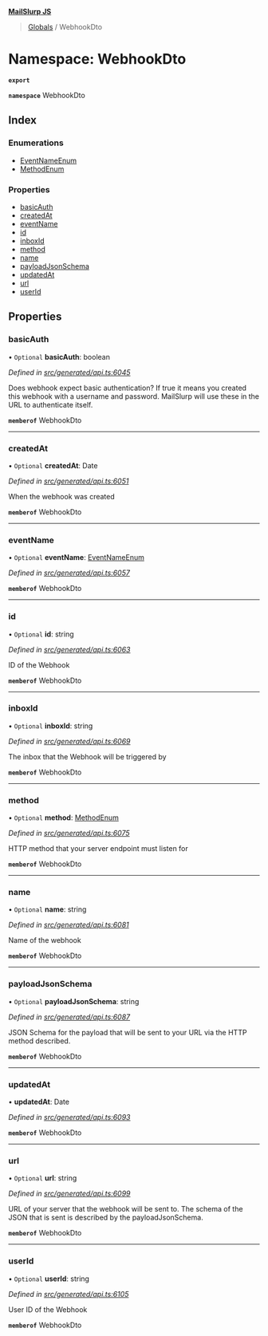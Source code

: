 **[MailSlurp JS](../README.md)**

> [Globals](../README.md) / WebhookDto

# Namespace: WebhookDto

**`export`** 

**`namespace`** WebhookDto

## Index

### Enumerations

* [EventNameEnum](../enums/webhookdto.eventnameenum.md)
* [MethodEnum](../enums/webhookdto.methodenum.md)

### Properties

* [basicAuth](webhookdto.md#basicauth)
* [createdAt](webhookdto.md#createdat)
* [eventName](webhookdto.md#eventname)
* [id](webhookdto.md#id)
* [inboxId](webhookdto.md#inboxid)
* [method](webhookdto.md#method)
* [name](webhookdto.md#name)
* [payloadJsonSchema](webhookdto.md#payloadjsonschema)
* [updatedAt](webhookdto.md#updatedat)
* [url](webhookdto.md#url)
* [userId](webhookdto.md#userid)

## Properties

### basicAuth

• `Optional` **basicAuth**: boolean

*Defined in [src/generated/api.ts:6045](https://github.com/mailslurp/mailslurp-client/blob/ad6aa3d/src/generated/api.ts#L6045)*

Does webhook expect basic authentication? If true it means you created this webhook with a username and password. MailSlurp will use these in the URL to authenticate itself.

**`memberof`** WebhookDto

___

### createdAt

• `Optional` **createdAt**: Date

*Defined in [src/generated/api.ts:6051](https://github.com/mailslurp/mailslurp-client/blob/ad6aa3d/src/generated/api.ts#L6051)*

When the webhook was created

**`memberof`** WebhookDto

___

### eventName

• `Optional` **eventName**: [EventNameEnum](../enums/webhookdto.eventnameenum.md)

*Defined in [src/generated/api.ts:6057](https://github.com/mailslurp/mailslurp-client/blob/ad6aa3d/src/generated/api.ts#L6057)*

**`memberof`** WebhookDto

___

### id

• `Optional` **id**: string

*Defined in [src/generated/api.ts:6063](https://github.com/mailslurp/mailslurp-client/blob/ad6aa3d/src/generated/api.ts#L6063)*

ID of the Webhook

**`memberof`** WebhookDto

___

### inboxId

• `Optional` **inboxId**: string

*Defined in [src/generated/api.ts:6069](https://github.com/mailslurp/mailslurp-client/blob/ad6aa3d/src/generated/api.ts#L6069)*

The inbox that the Webhook will be triggered by

**`memberof`** WebhookDto

___

### method

• `Optional` **method**: [MethodEnum](../enums/webhookdto.methodenum.md)

*Defined in [src/generated/api.ts:6075](https://github.com/mailslurp/mailslurp-client/blob/ad6aa3d/src/generated/api.ts#L6075)*

HTTP method that your server endpoint must listen for

**`memberof`** WebhookDto

___

### name

• `Optional` **name**: string

*Defined in [src/generated/api.ts:6081](https://github.com/mailslurp/mailslurp-client/blob/ad6aa3d/src/generated/api.ts#L6081)*

Name of the webhook

**`memberof`** WebhookDto

___

### payloadJsonSchema

• `Optional` **payloadJsonSchema**: string

*Defined in [src/generated/api.ts:6087](https://github.com/mailslurp/mailslurp-client/blob/ad6aa3d/src/generated/api.ts#L6087)*

JSON Schema for the payload that will be sent to your URL via the HTTP method described.

**`memberof`** WebhookDto

___

### updatedAt

•  **updatedAt**: Date

*Defined in [src/generated/api.ts:6093](https://github.com/mailslurp/mailslurp-client/blob/ad6aa3d/src/generated/api.ts#L6093)*

**`memberof`** WebhookDto

___

### url

• `Optional` **url**: string

*Defined in [src/generated/api.ts:6099](https://github.com/mailslurp/mailslurp-client/blob/ad6aa3d/src/generated/api.ts#L6099)*

URL of your server that the webhook will be sent to. The schema of the JSON that is sent is described by the payloadJsonSchema.

**`memberof`** WebhookDto

___

### userId

• `Optional` **userId**: string

*Defined in [src/generated/api.ts:6105](https://github.com/mailslurp/mailslurp-client/blob/ad6aa3d/src/generated/api.ts#L6105)*

User ID of the Webhook

**`memberof`** WebhookDto
